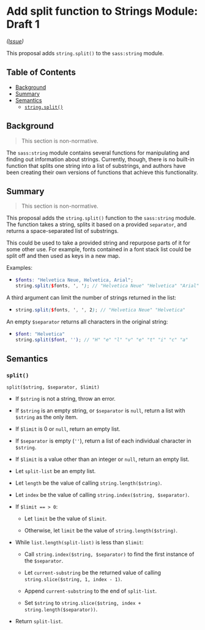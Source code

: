 # Add split function to Strings Module: Draft 1

*([Issue](https://github.com/sass/sass/issues/1950))*

This proposal adds `string.split()` to the `sass:string` module.

## Table of Contents

* [Background](#background)
* [Summary](#summary)
* [Semantics](#semantics)
  * [`string.split()`](#string.split)

## Background

> This section is non-normative.

The `sass:string` module contains several functions for
manipulating and finding out information about strings.
Currently, though, there is no built-in function that splits
one string into a list of substrings, and authors have been
creating their own versions of functions that achieve this
functionality.

## Summary

> This section is non-normative.

This proposal adds the `string.split()` function to the
`sass:string` module. The function takes a string, splits it
based on a provided `separator`, and returns a space-separated
list of substrings.

This could be used to take a provided string and repurpose
parts of it for some other use. For example, fonts 
contained in a font stack list could be split off and 
then used as keys in a new map. 

Examples:

  - ```scss
    $fonts: "Helvetica Neue, Helvetica, Arial";
    string.split($fonts, ', '); // "Helvetica Neue" "Helvetica" "Arial"
    ```

A third argument can limit the number of strings 
returned in the list:

- ```scss
  string.split($fonts, ', ', 2); // "Helvetica Neue" "Helvetica"
  ```


An empty `$separator` returns all characters in the original string:

- ```scss
  $font: "Helvetica"
  string.split($font, ''); // "H" "e" "l" "v" "e" "t" "i" "c" "a"
  ```


## Semantics

### `split()`

```
split($string, $separator, $limit)
```

* If `$string` is not a string, throw an error.

* If `$string` is an empty string, or `$separator` is `null`, 
return a list with `$string` as the only item.

* If `$limit` is 0 or `null`, return an empty list.

* If `$separator` is empty (`''`), return a list of each individual 
character in `$string`.

* If `$limit` is a value other than an integer or `null`, return an 
empty list.

* Let `split-list` be an empty list.

* Let `length` be the value of calling `string.length($string)`.

* Let `index` be the value of calling `string.index($string, $separator)`.

* If `$limit == > 0`:

  * Let `limit` be the value of `$limit`.

  * Otherwise, let `limit` be the value of `string.length($string)`.

* While `list.length(split-list)` is less than `$limit`:

    * Call `string.index($string, $separator)` to find the first 
    instance of the `$separator`.

    * Let `current-substring` be the returned value of calling 
    `string.slice($string, 1, index - 1)`.

    * Append `current-substring` to the end of `split-list`.
    
    * Set `$string` to `string.slice($string, index + string.length($separator))`.

* Return `split-list`.
